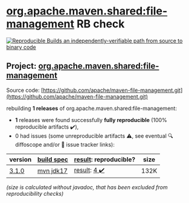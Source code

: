[org.apache.maven.shared:file-management](https://search.maven.org/artifact/org.apache.maven.shared/file-management/) RB check
=======

[![Reproducible Builds](https://reproducible-builds.org/images/logos/rb.svg) an independently-verifiable path from source to binary code](https://reproducible-builds.org/)

## Project: [org.apache.maven.shared:file-management](https://search.maven.org/artifact/org.apache.maven.shared/file-management/)

Source code: [https://github.com/apache/maven-file-management.git](https://github.com/apache/maven-file-management.git)

rebuilding **1 releases** of org.apache.maven.shared:file-management:
- **1** releases were found successfully **fully reproducible** (100% reproducible artifacts :heavy_check_mark:),
- 0 had issues (some unreproducible artifacts :warning:, see eventual :mag: diffoscope and/or :memo: issue tracker links):

| version | [build spec](/BUILDSPEC.md) | [result](https://reproducible-builds.org/docs/jvm/): reproducible? | size |
| -- | --------- | ------ | -- |
| [3.1.0](https://search.maven.org/artifact/org.apache.maven.shared/file-management/3.1.0/pom) | [mvn jdk17](file-management-3.1.0.buildspec) | [result](file-management-3.1.0.buildinfo): [4 :heavy_check_mark: ](file-management-3.1.0.buildcompare) | 132K |

<i>(size is calculated without javadoc, that has been excluded from reproducibility checks)</i>
